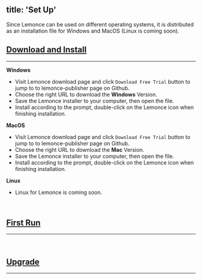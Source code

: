 title: 'Set Up'
---
Since Lemonce can be used on different operating systems, it is distributed as an installation file for Windows and MacOS (Linux is coming soon).
<br>

## [Download and Install](/docs/installation/distribution.html)
---

**Windows**
- Visit Lemonce download page and click `Download Free Trial` button to jump to to lemonce-publisher page on Github.
- Choose the right URL to download the **Windows** Version.
- Save the Lemonce installer to your computer, then open the file.
- Install according to the prompt, double-click on the Lemonce icon when finishing installation.

**MacOS**
- Visit Lemonce download page and click `Download Free Trial` button to jump to to lemonce-publisher page on Github.
- Choose the right URL to download the **Mac** Version.
- Save the Lemonce installer to your computer, then open the file.
- Install according to the prompt, double-click on the Lemonce icon when finishing installation.

**Linux** 

- Linux for Lemonce is coming soon.
<br>

## [First Run](/docs/installation/firstrun.html)
---
<br>

## [Upgrade](/docs/installation/upgrade.html)
---